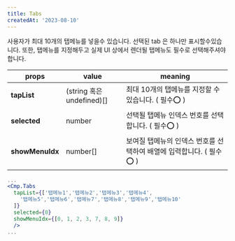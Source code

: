 ```yaml
---
title: Tabs
createdAt: '2023-08-10'
---
```


사용자가 최대 10개의 탭메뉴를 넣을수 있습니다.
선택된 tab 은 하나만 표시할수있습니다. 또한, 탭메뉴를 지정해두고 실제 UI 상에서 렌더될 탭메뉴도 필수로 선택해주셔야 합니다.

| props           | value                     | meaning                                                              |
| --------------- | ------------------------- | -------------------------------------------------------------------- |
| **tapList**     | (string 혹은 undefined)[] | 최대 10개의 탭메뉴를 지정할 수 있습니다. ( 필수⭕ )                  |
| **selected**    | number                    | 선택될 탭메뉴 인덱스 번호를 선택합니다. ( 필수⭕ )                   |
| **showMenuIdx** | number[]                  | 보여질 탭메뉴의 인덱스 번호를 선택하여 배열에 입력합니다. ( 필수⭕ ) |

```jsx
...
<Cmp.Tabs
  tapList={['탭메뉴1','탭메뉴2','탭메뉴3','탭메뉴4',
    '탭메뉴5','탭메뉴6','탭메뉴7','탭메뉴8','탭메뉴9','탭메뉴10'
  ]}
  selected={0}
  showMenuIdx={[0, 1, 2, 3, 7, 8, 9]}
  />
...
```
